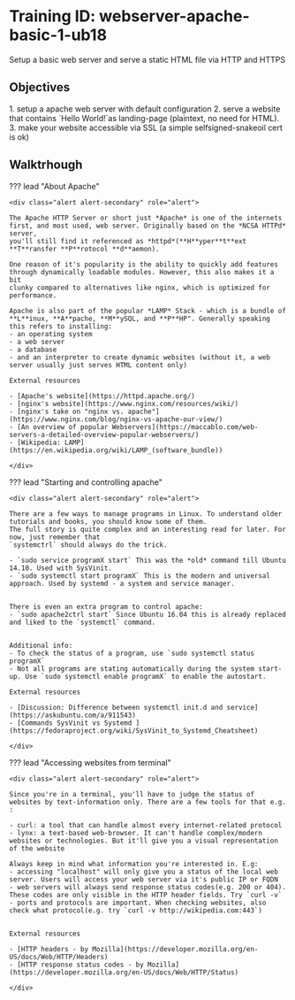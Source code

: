 <div class="jumbotron">
    <h1 class="display-4 text-left">Training ID: webserver-apache-basic-1-ub18</h1>
    <p class="lead text-left">Setup a basic web server and serve a static HTML file via HTTP and HTTPS</p>
</div>


<h2 class="display-4">Objectives</h2>
1. setup a apache web server with default configuration
2. serve a website that contains `Hello World!`as landing-page (plaintext, no need for HTML).
3. make your website accessible via SSL (a simple selfsigned-snakeoil cert is ok)


<h2 class="display-4">Walktrhough</h2>

??? lead "About Apache"

    <div class="alert alert-secondary" role="alert">
    
    The Apache HTTP Server or short just *Apache* is one of the internets first, and most used, web server. Originally based on the *NCSA HTTPd* server, 
    you'll still find it referenced as *httpd*(**H**yper**t**ext **T**ransfer **P**rotocol **d**aemon).
    
    One reason of it's popularity is the ability to quickly add features through dynamically loadable modules. However, this also makes it a bit 
    clunky compared to alternatives like nginx, which is optimized for performance. 
    
    Apache is also part of the popular *LAMP* Stack - which is a bundle of **L**inux, **A**pache, **M**ySQL, and **P**HP". Generally speaking this refers to installing:
    - an operating system
    - a web server
    - a database
    - and an interpreter to create dynamic websites (without it, a web server usually just serves HTML content only)
    
    External resources
    
    - [Apache's website](https://httpd.apache.org/)
    - [nginx's website](https://www.nginx.com/resources/wiki/)
    - [nginx's take on "nginx vs. apache"](https://www.nginx.com/blog/nginx-vs-apache-our-view/)
    - [An overview of popular Webservers](https://maccablo.com/web-servers-a-detailed-overview-popular-webservers/)
    - [Wikipedia: LAMP](https://en.wikipedia.org/wiki/LAMP_(software_bundle))

    </div>
    
??? lead "Starting and controlling apache"

    <div class="alert alert-secondary" role="alert">
        
    There are a few ways to manage programs in Linux. To understand older tutorials and books, you should know some of them.
    The full story is quite complex and an interesting read for later. For now, just remember that 
    `systemctrl` should always do the trick. 
    
    - `sudo service programX start` This was the *old* command till Ubuntu 14.10. Used with SysVinit.
    - `sudo systemctl start programX` This is the modern and universal approach. Used by systemd - a system and service manager.
    
    
    There is even an extra program to control apache:
    - `sudo apache2ctrl start` Since Ubuntu 16.04 this is already replaced and liked to the `systemctl` command.
    
    
    Additional info:
    - To check the status of a program, use `sudo systemctl status programX`
    - Not all programs are stating automatically during the system start-up. Use `sudo systemctl enable programX` to enable the autostart.
    
    External resources
    
    - [Discussion: Difference between systemctl init.d and service](https://askubuntu.com/a/911543)
    - [Commands SysVinit vs Systemd ](https://fedoraproject.org/wiki/SysVinit_to_Systemd_Cheatsheet)

    </div>

??? lead "Accessing websites from terminal"
    
    <div class="alert alert-secondary" role="alert">
        
    Since you're in a terminal, you'll have to judge the status of websites by text-information only. There are a few tools for that e.g. :
    
    - curl: a tool that can handle almost every internet-related protocol
    - lynx: a text-based web-browser. It can't handle complex/modern websites or technologies. But it'll give you a visual representation of the website
    
    Always keep in mind what information you're interested in. E.g:
    - accessing "localhost" will only give you a status of the local web server. Users will access your web server via it's public IP or FQDN
    - web servers will always send response status codes(e.g. 200 or 404). These codes are only visible in the HTTP header fields. Try `curl -v`
    - ports and protocols are important. When checking websites, also check what protocol(e.g. try `curl -v http://wikipedia.com:443`)
    
    
    External resources
    
    - [HTTP headers - by Mozilla](https://developer.mozilla.org/en-US/docs/Web/HTTP/Headers)  
    - [HTTP response status codes - by Mozilla](https://developer.mozilla.org/en-US/docs/Web/HTTP/Status)
    
    </div>
